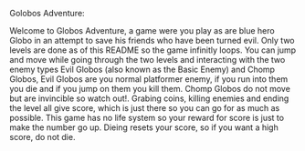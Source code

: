 Golobos Adventure:

Welcome to Globos Adventure, a game were you play as are blue hero Globo in an attempt to save his friends who have been turned evil. Only two levels are done as of this README so the game infinitly loops. You can jump and move while going through the two levels and interacting with the two enemy types Evil Globos (also known as the Basic Enemy) and Chomp Globos, Evil Globos are you normal platformer enemy, if you run into them you die and if you jump on them you kill them. Chomp Globos do not move but are invincible so watch out!. Grabing coins, killing enemies and ending the level all give score, which is just there so you can go for as much as possible. This game has no life system so your reward for score is just to make the number go up. Dieing resets your score, so if you want a high score, do not die. 